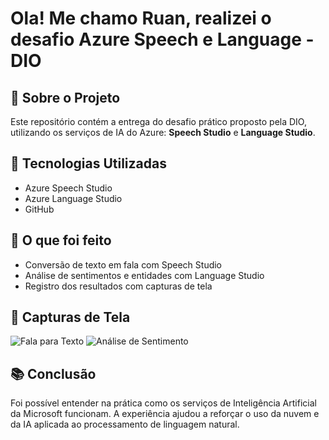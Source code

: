 # Ola! Me chamo Ruan, realizei o desafio Azure Speech e Language - DIO

## 🧠 Sobre o Projeto
Este repositório contém a entrega do desafio prático proposto pela DIO, utilizando os serviços de IA do Azure: **Speech Studio** e **Language Studio**.

## 🚀 Tecnologias Utilizadas
- Azure Speech Studio
- Azure Language Studio
- GitHub

## 🎯 O que foi feito
- Conversão de texto em fala com Speech Studio
- Análise de sentimentos e entidades com Language Studio
- Registro dos resultados com capturas de tela

## 📸 Capturas de Tela
![Fala para Texto](https://drive.google.com/file/d/15Ft0GdNWFQaD67aKy6HyHUwRbudhHWMc/view?usp=sharing)
![Análise de Sentimento](https://drive.google.com/file/d/1rJeVN3cif7DMvPYCTeSDiEwI4oZaaxxJ/view?usp=sharing)

## 📚 Conclusão
Foi possível entender na prática como os serviços de Inteligência Artificial da Microsoft funcionam. A experiência ajudou a reforçar o uso da nuvem e da IA aplicada ao processamento de linguagem natural.

